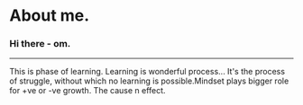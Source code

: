 # About me.
### Hi there - om.
---
>
This is phase of learning.
Learning is wonderful process...
It's the process of struggle, without which no learning is possible.Mindset plays bigger role for +ve or -ve growth. The cause n effect.
>
